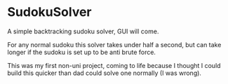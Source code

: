 # SudokuSolver
A simple backtracking sudoku solver, GUI will come.

For any normal sudoku this solver takes under half a second, but can take longer if the sudoku is set up to be anti brute force.


This was my first non-uni project, coming to life because I thought I could build this quicker than dad could solve one normally (I was wrong).